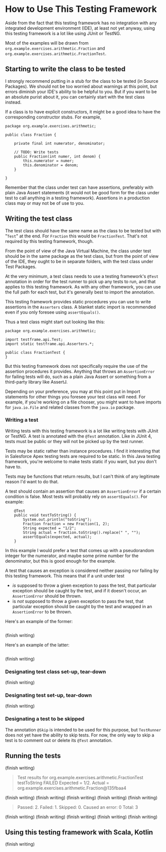# How to Use This Testing Framework

Aside from the fact that this testing framework has no integration with any 
integrated development environment (IDE), at least not yet anyway, using this 
testing framework is a lot like using JUnit or TestNG.

Most of the examples will be drawn from 
`org.example.exercises.arithmetic.Fraction` and 
`org.example.exercises.arithmetic.FractionTest`.

## Starting to write the class to be tested

I strongly recommend putting in a stub for the class to be tested (in Source 
Packages). We should not be too worried about warnings at this point, but errors 
diminish your IDE's ability to be helpful to you. But if you want to be an 
absolute purist about it, you can certainly start with the test class instead.

If a class is to have explicit constructors, it might be a good idea to have the 
corresponding constructor stubs. For example, 

```
package org.example.exercises.arithmetic;

public class Fraction {
    
    private final int numerator, denominator;
    
    // TODO: Write tests
    public Fraction(int numer, int denom) {
        this.numerator = numer;
        this.denominator = denom;
    }

}
```

Remember that the class under test can have assertions, preferably with plain 
Java Assert statements (it would not be good form for the class under test to 
call anything in a testing framework). Assertions in a production class may or 
may not be of use to you.

## Writing the test class

The test class should have the same name as the class to be tested but with 
"`Test`" at the end. For `Fraction` this would be `FractionTest`. That's not 
required by this testing framework, though.

From the point of view of the Java Virtual Machine, the class under test should 
be in the same package as the test class, but from the point of view of the IDE, 
they ought to be in separate folders, with the test class under Test Packages.

At the very minimum, a test class needs to use a testing framework's `@Test` 
annotation in order for the test runner to pick up any tests to run, and that 
applies to this testing framework. As with any other framework, you can use the 
full path for each test, but it's generally best to import the annotation.

This testing framework provides static procedures you can use to write 
assertions in the `Asserters` class. A blanket static import is recommended even 
if you only foresee using `assertEquals()`.

Thus a test class might start out looking like this:

```
package org.example.exercises.arithmetic;

import testframe.api.Test;
import static testframe.api.Asserters.*;

public class FractionTest {
}    
```

But this testing framework does not specifically require the use of the 
assertion procedures it provides. Anything that throws an `AssertionError` for 
failing tests will do, such as a plain Java Assert or something from a 
third-party library like AssertJ.

Depending on your preference, you may at this point put in Import statements for 
other things you foresee your test class will need. For example, if you're 
working on a file chooser, you might want to have imports for `java.io.File` and 
related classes from the `java.io` package.

### Writing a test

Writing tests with this testing framework is a lot like writing tests with JUnit 
or TestNG. A test is annotated with the `@Test` annotation. Like in JUnit 4, 
tests must be public or they will not be picked up by the test runner.

Tests may be static rather than instance procedures. I find it interesting that 
in Salesforce Apex testing tests are required to be static. In this Java testing 
framework, you're welcome to make tests static if you want, but you don't have 
to.

Tests may be functions that return results, but I can't think of any legitimate 
reason I'd want to do that.

A test should contain an assertion that causes an `AssertionError` if a certain 
condition is false. Most tests will probably rely on `assertEquals()`. For 
example:

```
    @Test
    public void testToString() {
        System.out.println("toString");
        Fraction fraction = new Fraction(1, 2);
        String expected = "1/2";
        String actual = fraction.toString().replace(" ", "");
        assertEquals(expected, actual);
    }
```

In this example I would prefer a test that comes up with a pseudorandom integer 
for the numerator, and maybe some prime number for the denominator, but this is 
good enough for the example.

A test that causes an exception is considered neither passing nor failing by 
this testing framework. This means that if a unit under test 

* *is* supposed to throw a given exception to pass the test, that particular 
exception should be caught by the test, and if it doesn't occur, an `AssertionError` should be thrown.
* is *not* supposed to throw a given exception to pass the test, that particular 
exception should be caught by the test and wrapped in an `AssertionError` to be thrown.

Here's an example of the former:

```
```

(finish writing)

Here's an example of the latter:

```
```

(finish writing)

### Designating test class set-up, tear-down

(finish writing)

### Designating test set-up, tear-down

(finish writing)

### Designating a test to be skipped

The annotation `@Skip` is intended to be used for this purpose, but `TestRunner` 
does not yet have the ability to skip tests. For now, the only way to skip a 
test is to comment out or delete its `@Test` annotation.

## Running the tests

(finish writing)

> Test results for org.example.exercises.arithmetic.FractionTest
testToString FAILED Expected = 1/2. Actual = org.example.exercises.arithmetic.Fraction@135fbaa4

(finish writing)
(finish writing)
(finish writing)
(finish writing)
(finish writing)

> Passed: 2. Failed: 1. Skipped: 0. Caused an error: 0
Total: 3

(finish writing)
(finish writing)
(finish writing)
(finish writing)
(finish writing)

## Using this testing framework with Scala, Kotlin

(finish writing)

